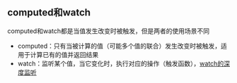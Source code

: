 ## computed和watch
computed和watch都是当值发生改变时被触发，但是两者的使用场景不同
- computed：只有当被计算的值（可能多个值的联合）发生改变时被触发，适用于计算已有的值并返回结果
- watch：监听某个值，当它变化时，执行对应的操作（触发函数），[watch的深度监听](https://www.cnblogs.com/yesu/p/9546458.html)
